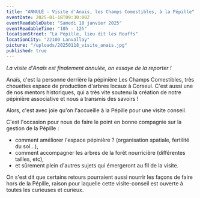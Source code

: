 ```yaml
---
title: "ANNULÉ - Visite d'Anaïs, les Champs Comestibles, à la Pépille"
eventDate: 2025-01-18T09:30:00Z
eventReadableDate: "Samedi 18 janvier 2025"
eventReadableTime: "10h - 12h"
locationStreet: "La Pépille, lieu dit les Rouffs"
locationCity: "22100 Lanvallay"
picture: "/uploads/20250118_visite_anais.jpg"
published: true
---
```


*La visite d'Anaïs est finalement annulée, on essaye de la reporter !*

Anaïs, c'est la personne derrière la pépinière Les Champs Comestibles, très chouettes espace de production d'arbres locaux à Corseul. C'est aussi une de nos mentors historiques, qui a très vite soutenu la création de notre pépinière associative et nous a transmis des savoirs !

Alors, c'est avec joie qu'on l'accueille à la Pépille pour une visite conseil.

<!--more-->

C'est l'occasion pour nous de faire le point en bonne compagnie sur la gestion de la Pépille : 
- comment améliorer l'espace pépinière ? (organisation spatiale, fertilité du sol...),
- comment accompagner les arbres de la forêt nourricière (différentes tailles, etc),
- et sûrement plein d'autres sujets qui émergeront au fil de la visite.

On s'est dit que certains retours pourraient aussi nourrir les façons de faire hors de la Pépille, raison pour laquelle cette visite-conseil est ouverte à toutes les curieuses et curieux.
